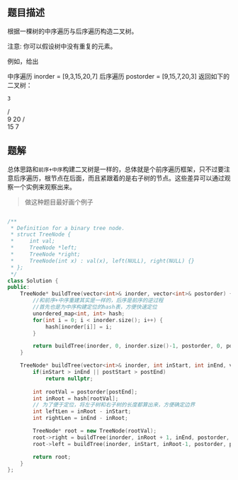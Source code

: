 ## 题目描述
根据一棵树的中序遍历与后序遍历构造二叉树。

注意:
你可以假设树中没有重复的元素。

例如，给出

中序遍历 inorder = [9,3,15,20,7]
后序遍历 postorder = [9,15,7,20,3]
返回如下的二叉树：

    3
   / \
  9  20
    /  \
   15   7

## 题解
总体思路和`前序+中序`构建二叉树是一样的，总体就是个前序遍历框架，只不过要注意后序遍历，根节点在后面，而且紧跟着的是右子树的节点。这些差异可以通过观察一个实例来观察出来。

> 做这种题目最好画个例子

```C++

/**
 * Definition for a binary tree node.
 * struct TreeNode {
 *     int val;
 *     TreeNode *left;
 *     TreeNode *right;
 *     TreeNode(int x) : val(x), left(NULL), right(NULL) {}
 * };
 */
class Solution {
public:
    TreeNode* buildTree(vector<int>& inorder, vector<int>& postorder) {
        //和前序+中序重建其实是一样的，后序是前序的逆过程
        //首先也是为中序构建定位的hash表，方便快速定位
        unordered_map<int, int> hash;
        for(int i = 0; i < inorder.size(); i++) {
            hash[inorder[i]] = i;
        }

        return buildTree(inorder, 0, inorder.size()-1, postorder, 0, postorder.size()-1, hash);
    }

    TreeNode* buildTree(vector<int>& inorder, int inStart, int inEnd, vector<int>& postorder, int postStart, int postEnd, unordered_map<int, int>& hash) {
        if(inStart > inEnd || postStart > postEnd)
            return nullptr;
        
        int rootVal = postorder[postEnd];
        int inRoot = hash[rootVal];
        // 为了便于定位，将左子树和右子树的长度都算出来，方便确定边界
        int leftLen = inRoot - inStart;
        int rightLen = inEnd - inRoot;

        TreeNode* root = new TreeNode(rootVal);
        root->right = buildTree(inorder, inRoot + 1, inEnd, postorder, postEnd - rightLen, postEnd -1, hash);
        root->left = buildTree(inorder, inStart, inRoot-1, postorder, postStart , postStart + leftLen - 1, hash);

        return root;
    }
};

```